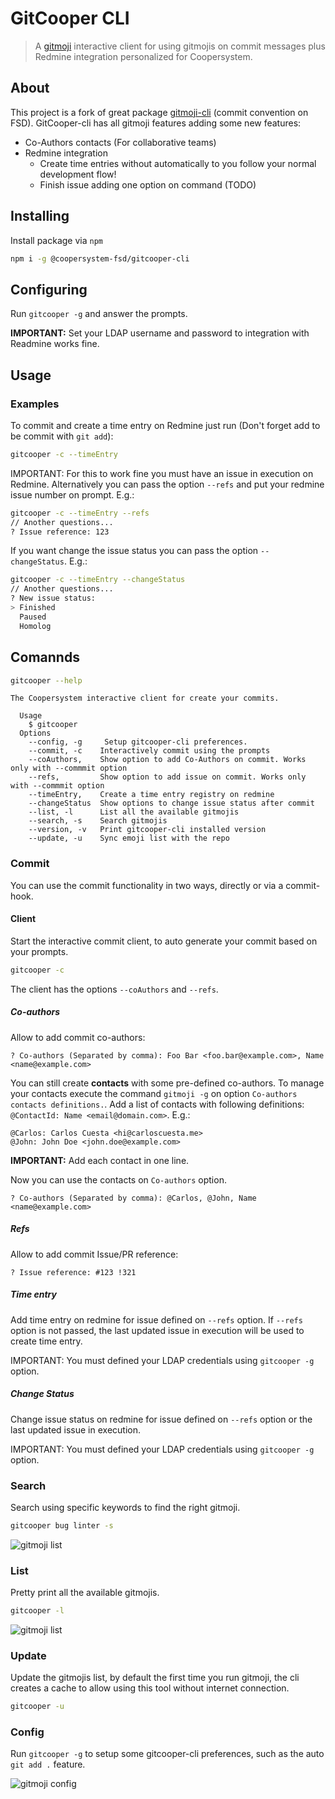 # GitCooper CLI

> A [gitmoji](https://github.com/carloscuesta/gitmoji) interactive client for using gitmojis on commit messages plus Redmine integration personalized for Coopersystem.

## About

This project is a fork of great package [gitmoji-cli](https://github.com/carloscuesta/gitmoji) (commit convention on FSD). GitCooper-cli has all gitmoji features adding some new features:

- Co-Authors contacts (For collaborative teams)
- Redmine integration
  - Create time entries without automatically to you follow your normal development flow!
  - Finish issue adding one option on command (TODO)

## Installing

Install package via `npm`

```sh
npm i -g @coopersystem-fsd/gitcooper-cli
```

## Configuring

Run `gitcooper -g` and answer the prompts.

**IMPORTANT:** Set your LDAP username and password to integration with Readmine works fine.

## Usage

### Examples

To commit and create a time entry on Redmine just run (Don't forget add to be commit with `git add`):

```sh
gitcooper -c --timeEntry
```

IMPORTANT: For this to work fine you must have an issue in execution on Redmine. Alternatively you can pass the option `--refs` and put your redmine issue number on prompt. E.g.:

```sh
gitcooper -c --timeEntry --refs
// Another questions...
? Issue reference: 123
```

If you want change the issue status you can pass the option `--changeStatus`. E.g.:

```sh
gitcooper -c --timeEntry --changeStatus
// Another questions...
? New issue status:
> Finished
  Paused
  Homolog
```

## Comannds

```sh
gitcooper --help
```

```
The Coopersystem interactive client for create your commits.

  Usage
    $ gitcooper
  Options
    --config, -g     Setup gitcooper-cli preferences.
    --commit, -c    Interactively commit using the prompts
    --coAuthors,    Show option to add Co-Authors on commit. Works only with --commmit option
    --refs,         Show option to add issue on commit. Works only with --commmit option
    --timeEntry,    Create a time entry registry on redmine
    --changeStatus  Show options to change issue status after commit
    --list, -l      List all the available gitmojis
    --search, -s    Search gitmojis
    --version, -v   Print gitcooper-cli installed version
    --update, -u    Sync emoji list with the repo
```

### Commit

You can use the commit functionality in two ways, directly or via a commit-hook.

#### Client

Start the interactive commit client, to auto generate your commit based on your prompts.

```bash
gitcooper -c
```

The client has the options `--coAuthors` and `--refs`.

##### Co-authors

Allow to add commit co-authors:

```
? Co-authors (Separated by comma): Foo Bar <foo.bar@example.com>, Name <name@example.com>
```

You can still create **contacts** with some pre-defined co-authors. To manage your contacts execute the command `gitmoji -g` on option `Co-authors contacts definitions.`. Add a list of contacts with following definitions: `@ContactId: Name <email@domain.com>`. E.g.:

```
@Carlos: Carlos Cuesta <hi@carloscuesta.me>
@John: John Doe <john.doe@example.com>
```

**IMPORTANT:** Add each contact in one line.

Now you can use the contacts on `Co-authors` option.

```
? Co-authors (Separated by comma): @Carlos, @John, Name <name@example.com>
```

##### Refs

Allow to add commit Issue/PR reference:

```
? Issue reference: #123 !321
```

##### Time entry

Add time entry on redmine for issue defined on `--refs` option. If `--refs` option is not passed, the last updated issue in execution will be used to create time entry.

IMPORTANT: You must defined your LDAP credentials using `gitcooper -g` option.

##### Change Status

Change issue status on redmine for issue defined on `--refs` option or the last updated issue in execution.

IMPORTANT: You must defined your LDAP credentials using `gitcooper -g` option.

### Search

Search using specific keywords to find the right gitmoji.

```bash
gitcooper bug linter -s
```

![gitmoji list](https://user-images.githubusercontent.com/7629661/41189878-d24a3b78-6bd4-11e8-8d47-c8edf3b87e53.png)

### List

Pretty print all the available gitmojis.

```bash
gitcooper -l
```

![gitmoji list](https://user-images.githubusercontent.com/7629661/41189877-d22b145a-6bd4-11e8-97f8-a8e36bcab062.png)

### Update

Update the gitmojis list, by default the first time you run gitmoji, the cli creates a cache to allow using this tool without internet connection.

```bash
gitcooper -u
```

### Config

Run `gitcooper -g` to setup some gitcooper-cli preferences, such as the auto `git add .` feature.

![gitmoji config](https://user-images.githubusercontent.com/7629661/41189876-d21167ee-6bd4-11e8-9008-4c987502f307.png)
